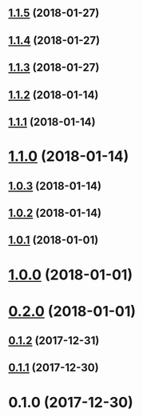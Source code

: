 <a name="1.1.5"></a>
## [1.1.5](https://github.com/guillaumearm/redux-fun/compare/v1.1.4...v1.1.5) (2018-01-27)



<a name="1.1.4"></a>
## [1.1.4](https://github.com/guillaumearm/redux-fun/compare/v1.1.3...v1.1.4) (2018-01-27)



<a name="1.1.3"></a>
## [1.1.3](https://github.com/guillaumearm/redux-fun/compare/v1.1.2...v1.1.3) (2018-01-27)



<a name="1.1.2"></a>
## [1.1.2](https://github.com/guillaumearm/redux-fun/compare/v1.1.1...v1.1.2) (2018-01-14)



<a name="1.1.1"></a>
## [1.1.1](https://github.com/guillaumearm/redux-fun/compare/v1.1.0...v1.1.1) (2018-01-14)



<a name="1.1.0"></a>
# [1.1.0](https://github.com/guillaumearm/redux-fun/compare/v1.0.3...v1.1.0) (2018-01-14)



<a name="1.0.3"></a>
## [1.0.3](https://github.com/guillaumearm/redux-fun/compare/v1.0.2...v1.0.3) (2018-01-14)



<a name="1.0.2"></a>
## [1.0.2](https://github.com/guillaumearm/redux-fun/compare/v1.0.1...v1.0.2) (2018-01-14)



<a name="1.0.1"></a>
## [1.0.1](https://github.com/guillaumearm/redux-fun/compare/v1.0.0...v1.0.1) (2018-01-01)



<a name="1.0.0"></a>
# [1.0.0](https://github.com/guillaumearm/redux-fun/compare/v0.2.0...v1.0.0) (2018-01-01)



<a name="0.2.0"></a>
# [0.2.0](https://github.com/guillaumearm/redux-fun/compare/v0.1.2...v0.2.0) (2018-01-01)



<a name="0.1.2"></a>
## [0.1.2](https://github.com/guillaumearm/redux-fun/compare/v0.1.1...v0.1.2) (2017-12-31)



<a name="0.1.1"></a>
## [0.1.1](https://github.com/guillaumearm/redux-fun/compare/v0.1.0...v0.1.1) (2017-12-30)



<a name="0.1.0"></a>
# 0.1.0 (2017-12-30)



